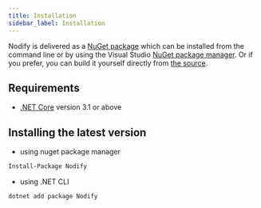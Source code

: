 ```yaml
---
title: Installation
sidebar_label: Installation
---
```


Nodify is delivered as a [NuGet package](https://www.nuget.org/packages/Nodify) which can be installed from the command line or by using the Visual Studio [NuGet package manager](https://docs.microsoft.com/en-us/nuget/consume-packages/install-use-packages-visual-studio). Or if you prefer, you can build it yourself directly from [the source](https://github.com/miroiu/nodify).

## Requirements

-   [.NET Core](https://dotnet.microsoft.com/download/dotnet-core/3.1) version 3.1 or above

## Installing the latest version

-   using nuget package manager

```cmd
Install-Package Nodify
```

-   using .NET CLI

```cmd
dotnet add package Nodify
```
